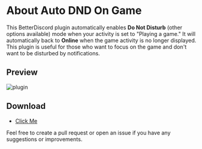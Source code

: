 # About Auto DND On Game
This BetterDiscord plugin automatically enables **Do Not Disturb** (other options available) mode when your activity is set to "Playing a game." It will automatically back to **Online** when the game activity is no longer displayed. This plugin is useful for those who want to focus on the game and don't want to be disturbed by notifications.

## Preview
![plugin](https://github.com/user-attachments/assets/30485856-4ce4-437c-9a76-e7bb0d5cdeae)

## Download
- [Click Me](https://betterdiscord.app/plugin/AutoDNDOnGame)

Feel free to create a pull request or open an issue if you have any suggestions or improvements.
